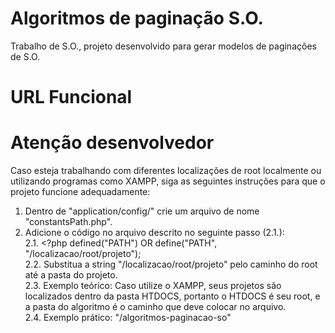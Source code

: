 # Algoritmos de paginação S.O.
Trabalho de S.O., projeto desenvolvido para gerar modelos de paginações de S.O.

# URL Funcional


# Atenção desenvolvedor
Caso esteja trabalhando com diferentes localizações de root localmente ou utilizando programas como XAMPP, siga as seguintes instruções para que o projeto funcione adequadamente:
 1. Dentro de "application/config/" crie um arquivo de nome "constantsPath.php".  
 2. Adicione o código no arquivo descrito no seguinte passo (2.1.):  
   2.1. <?php defined("PATH") OR define("PATH", "/localizacao/root/projeto");  
   2.2. Substitua a string "/localizacao/root/projeto" pelo caminho do root até a pasta do projeto.  
   2.3. Exemplo teórico: Caso utilize o XAMPP, seus projetos são localizados dentro da pasta HTDOCS, portanto o HTDOCS é seu root, e a pasta do algoritmo é o caminho que deve colocar no arquivo.  
   2.4. Exemplo prático: "/algoritmos-paginacao-so"  

